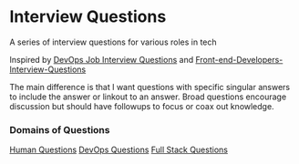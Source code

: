 # Interview Questions

A series of interview questions for various roles in tech

Inspired by [DevOps Job Interview Questions](https://github.com/spikenode/DevOps-Interview-Questions) and [Front-end-Developers-Interview-Questions](https://github.com/h5bp/Front-end-Developer-Interview-Questions)

The main difference is that I want questions with specific singular answers to include the answer or linkout to an answer. 
Broad questions encourage discussion but should have followups to focus or coax out knowledge. 

### Domains of Questions

[Human Questions](https://github.com/wh-iterabb-it/interview-questions/blob/master/roles/human/README.md)
[DevOps Questions](https://github.com/wh-iterabb-it/interview-questions/blob/master/roles/devops/README.md)
[Full Stack Questions](https://github.com/wh-iterabb-it/interview-questions/blob/master/roles/full/README.md)
